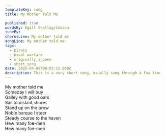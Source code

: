 ```yaml
---
templateKey: song
title: My Mother Told Me

published: true
wordsBy: Egill Skallagrímsson
tuneBy: 
chorusLine: My mother told me
songLine: My mother told me
tags:
  - piracy
  - naval_warfare
  - originally_a_poem
  - short_song
date: 2025-04-05T08:05:12.000Z
description: This is a very short song, usually sung through a few times
---
```

My mother told me\
Someday I will buy\
Galley with good oars\
Sail to distant shores\
Stand up on the prow\
Noble barque I steer\
Steady course to the haven\
Hew many foe-men\
Hew many foe-men
